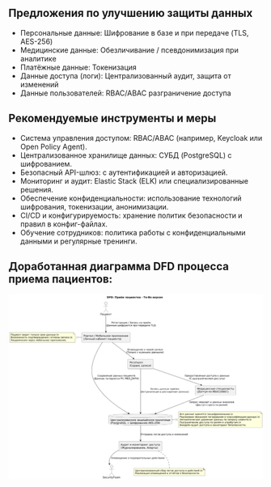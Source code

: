 ## Предложения по улучшению защиты данных
- Персональные данные:	Шифрование в базе и при передаче (TLS, AES-256)
- Медицинские данные:	Обезличивание / псевдонимизация при аналитике
- Платёжные данные:	Токенизация
- Данные доступа (логи):	Централизованный аудит, защита от изменений
- Данные пользователей:	RBAC/ABAC разграничение доступа


## Рекомендуемые инструменты и меры
- Система управления доступом: RBAC/ABAC (например, Keycloak или Open Policy Agent).
- Централизованное хранилище данных: СУБД (PostgreSQL) с шифрованием.
- Безопасный API-шлюз: с аутентификацией и авторизацией.
- Мониторинг и аудит: Elastic Stack (ELK) или специализированные решения.
- Обеспечение конфиденциальности: использование технологий шифрования, токенизации, анонимизации.
- CI/CD и конфигурируемость: хранение политик безопасности и правил в конфиг-файлах.
- Обучение сотрудников: политика работы с конфиденциальными данными и регулярные тренинги.

## Доработанная диаграмма DFD процесса приема пациентов:
![dfd.reception](dfd.reception.to-be.png "DFD reception")
